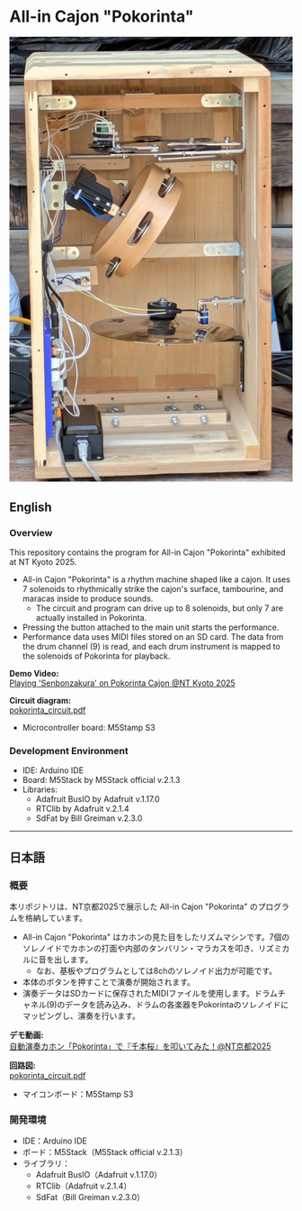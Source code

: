 # All-in Cajon "Pokorinta"

![Pokorinta](pokorinta.png)

## English

### Overview
This repository contains the program for All-in Cajon "Pokorinta" exhibited at NT Kyoto 2025.

- All-in Cajon "Pokorinta" is a rhythm machine shaped like a cajon. It uses 7 solenoids to rhythmically strike the cajon's surface, tambourine, and maracas inside to produce sounds.
  - The circuit and program can drive up to 8 solenoids, but only 7 are actually installed in Pokorinta.
- Pressing the button attached to the main unit starts the performance.
- Performance data uses MIDI files stored on an SD card. The data from the drum channel (9) is read, and each drum instrument is mapped to the solenoids of Pokorinta for playback.

**Demo Video:**  
[Playing 'Senbonzakura' on Pokorinta Cajon @NT Kyoto 2025](https://youtu.be/M3PQvyEZkvs?si=6jQbiOPsckav4VGM)

**Circuit diagram:**  
[pokorinta_circuit.pdf](pokorinta_circuit.pdf)
- Microcontroller board: M5Stamp S3

### Development Environment
- IDE: Arduino IDE
- Board: M5Stack by M5Stack official v.2.1.3
- Libraries:
  - Adafruit BusIO by Adafruit v.1.17.0
  - RTClib by Adafruit v.2.1.4
  - SdFat by Bill Greiman v.2.3.0

---

## 日本語

### 概要
本リポジトリは、NT京都2025で展示した All-in Cajon "Pokorinta" のプログラムを格納しています。

- All-in Cajon "Pokorinta" はカホンの見た目をしたリズムマシンです。7個のソレノイドでカホンの打面や内部のタンバリン・マラカスを叩き、リズミカルに音を出します。
  - なお、基板やプログラムとしては8chのソレノイド出力が可能です。
- 本体のボタンを押すことで演奏が開始されます。
- 演奏データはSDカードに保存されたMIDIファイルを使用します。ドラムチャネル(9)のデータを読み込み、ドラムの各楽器をPokorintaのソレノイドにマッピングし、演奏を行います。

**デモ動画:**  
[自動演奏カホン「Pokorinta」で『千本桜』を叩いてみた！@NT京都2025](https://youtu.be/M3PQvyEZkvs?si=6jQbiOPsckav4VGM)

**回路図:**  
[pokorinta_circuit.pdf](pokorinta_circuit.pdf)
- マイコンボード：M5Stamp S3

### 開発環境
- IDE：Arduino IDE
- ボード：M5Stack（M5Stack official v.2.1.3）
- ライブラリ：
  - Adafruit BusIO（Adafruit v.1.17.0）
  - RTClib（Adafruit v.2.1.4）
  - SdFat（Bill Greiman v.2.3.0）

